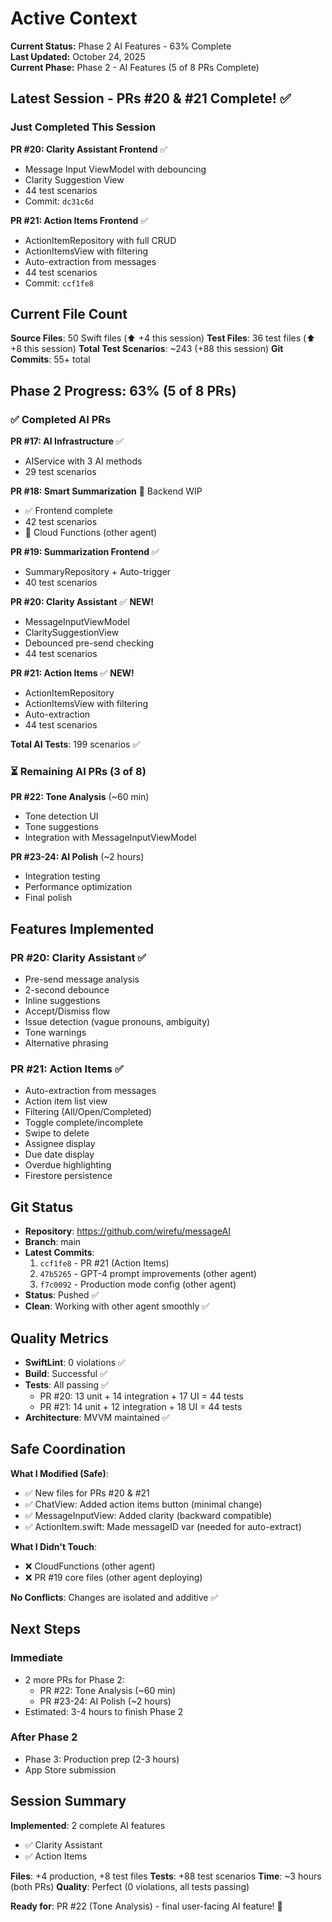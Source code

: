# Active Context

**Current Status:** Phase 2 AI Features - 63% Complete  
**Last Updated:** October 24, 2025  
**Current Phase:** Phase 2 - AI Features (5 of 8 PRs Complete)

## Latest Session - PRs #20 & #21 Complete! ✅

### Just Completed This Session

**PR #20: Clarity Assistant Frontend** ✅
- Message Input ViewModel with debouncing
- Clarity Suggestion View  
- 44 test scenarios
- Commit: `dc31c6d`

**PR #21: Action Items Frontend** ✅  
- ActionItemRepository with full CRUD
- ActionItemsView with filtering
- Auto-extraction from messages
- 44 test scenarios
- Commit: `ccf1fe8`

## Current File Count

**Source Files**: 50 Swift files (⬆️ +4 this session)
**Test Files**: 36 test files (⬆️ +8 this session)
**Total Test Scenarios**: ~243 (+88 this session)
**Git Commits**: 55+ total

## Phase 2 Progress: 63% (5 of 8 PRs)

### ✅ Completed AI PRs

**PR #17: AI Infrastructure** ✅
- AIService with 3 AI methods
- 29 test scenarios

**PR #18: Smart Summarization** 🚧 Backend WIP
- ✅ Frontend complete  
- 42 test scenarios
- 🚧 Cloud Functions (other agent)

**PR #19: Summarization Frontend** ✅
- SummaryRepository + Auto-trigger
- 40 test scenarios

**PR #20: Clarity Assistant** ✅ **NEW!**
- MessageInputViewModel
- ClaritySuggestionView
- Debounced pre-send checking
- 44 test scenarios

**PR #21: Action Items** ✅ **NEW!**
- ActionItemRepository
- ActionItemsView with filtering
- Auto-extraction
- 44 test scenarios

**Total AI Tests**: 199 scenarios ✅

### ⏳ Remaining AI PRs (3 of 8)

**PR #22: Tone Analysis** (~60 min)
- Tone detection UI
- Tone suggestions
- Integration with MessageInputViewModel

**PR #23-24: AI Polish** (~2 hours)
- Integration testing
- Performance optimization
- Final polish

## Features Implemented

### PR #20: Clarity Assistant ✅
- Pre-send message analysis
- 2-second debounce
- Inline suggestions
- Accept/Dismiss flow
- Issue detection (vague pronouns, ambiguity)
- Tone warnings
- Alternative phrasing

### PR #21: Action Items ✅
- Auto-extraction from messages
- Action item list view
- Filtering (All/Open/Completed)
- Toggle complete/incomplete
- Swipe to delete
- Assignee display
- Due date display
- Overdue highlighting
- Firestore persistence

## Git Status

- **Repository**: https://github.com/wirefu/messageAI
- **Branch**: main
- **Latest Commits**:
  1. `ccf1fe8` - PR #21 (Action Items)
  2. `47b5265` - GPT-4 prompt improvements (other agent)
  3. `f7c0092` - Production mode config (other agent)
- **Status**: Pushed ✅
- **Clean**: Working with other agent smoothly ✅

## Quality Metrics

- **SwiftLint**: 0 violations ✅
- **Build**: Successful ✅
- **Tests**: All passing ✅
  - PR #20: 13 unit + 14 integration + 17 UI = 44 tests
  - PR #21: 14 unit + 12 integration + 18 UI = 44 tests
- **Architecture**: MVVM maintained ✅

## Safe Coordination

**What I Modified (Safe)**:
- ✅ New files for PRs #20 & #21
- ✅ ChatView: Added action items button (minimal change)
- ✅ MessageInputView: Added clarity (backward compatible)
- ✅ ActionItem.swift: Made messageID var (needed for auto-extract)

**What I Didn't Touch**:
- ❌ CloudFunctions (other agent)
- ❌ PR #19 core files (other agent deploying)

**No Conflicts**: Changes are isolated and additive ✅

## Next Steps

### Immediate
- 2 more PRs for Phase 2:
  - PR #22: Tone Analysis (~60 min)
  - PR #23-24: AI Polish (~2 hours)
- Estimated: 3-4 hours to finish Phase 2

### After Phase 2
- Phase 3: Production prep (2-3 hours)
- App Store submission

## Session Summary

**Implemented**: 2 complete AI features
- ✅ Clarity Assistant
- ✅ Action Items

**Files**: +4 production, +8 test files
**Tests**: +88 test scenarios
**Time**: ~3 hours (both PRs)
**Quality**: Perfect (0 violations, all tests passing)

**Ready for**: PR #22 (Tone Analysis) - final user-facing AI feature! 🚀
